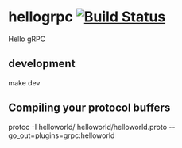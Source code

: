 # hellogrpc [![Build Status](https://travis-ci.org/hg2c/hellogrpc.svg?branch=master)](https://travis-ci.org/hg2c/hellogrpc)

Hello gRPC

## development

make dev

## Compiling your protocol buffers

protoc -I helloworld/ helloworld/helloworld.proto --go_out=plugins=grpc:helloworld
